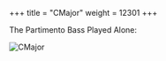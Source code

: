 +++
title = "CMajor"
weight = 12301
+++

The Partimento Bass Played Alone:

![CMajor](/img/MatPicCmaj.jpg)
